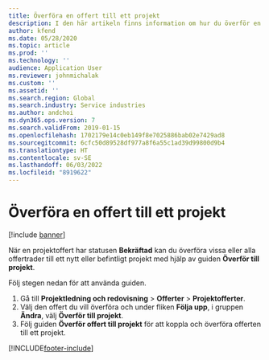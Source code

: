 ```yaml
---
title: Överföra en offert till ett projekt
description: I den här artikeln finns information om hur du överför en offert till ett nytt eller befintligt projekt.
author: kfend
ms.date: 05/28/2020
ms.topic: article
ms.prod: ''
ms.technology: ''
audience: Application User
ms.reviewer: johnmichalak
ms.custom: ''
ms.assetid: ''
ms.search.region: Global
ms.search.industry: Service industries
ms.author: andchoi
ms.dyn365.ops.version: 7
ms.search.validFrom: 2019-01-15
ms.openlocfilehash: 1702179e14c0eb149f8e7025886bab02e7429ad8
ms.sourcegitcommit: 6cfc50d89528df977a8f6a55c1ad39d99800d9b4
ms.translationtype: HT
ms.contentlocale: sv-SE
ms.lasthandoff: 06/03/2022
ms.locfileid: "8919622"
---
```

# <a name="transfer-a-quotation-to-a-project"></a>Överföra en offert till ett projekt

[!include [banner](../includes/banner.md)]

När en projektoffert har statusen **Bekräftad** kan du överföra vissa eller alla offertrader till ett nytt eller befintligt projekt med hjälp av guiden **Överför till projekt**. 

Följ stegen nedan för att använda guiden.

1. Gå till **Projektledning och redovisning** > **Offerter** > **Projektofferter**.
2. Välj den offert du vill överföra och under fliken **Följa upp**, i gruppen **Ändra**, välj **Överför till projekt**.
3. Följ guiden **Överför offert till projekt** för att koppla och överföra offerten till ett projekt.


[!INCLUDE[footer-include](../includes/footer-banner.md)]
